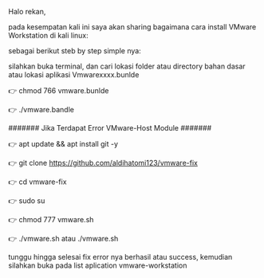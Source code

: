 Halo rekan, 

pada kesempatan kali ini saya akan sharing bagaimana cara install VMware Workstation di kali linux:

sebagai berikut steb by step simple nya:

silahkan buka terminal, dan cari lokasi folder atau directory bahan dasar atau lokasi aplikasi Vmwarexxxx.bunlde

👉 chmod 766 vmware.bunlde

👉 ./vmware.bandle

####### Jika Terdapat Error VMware-Host Module #######

👉 apt update && apt install git -y

👉 git clone https://github.com/aldihatomi123/vmware-fix

👉 cd vmware-fix

👉 sudo su

👉 chmod 777 vmware.sh

👉 ./vmware.sh atau ./vmware.sh

tunggu hingga selesai fix error nya berhasil atau success,
kemudian silahkan buka pada list aplication vmware-workstation
